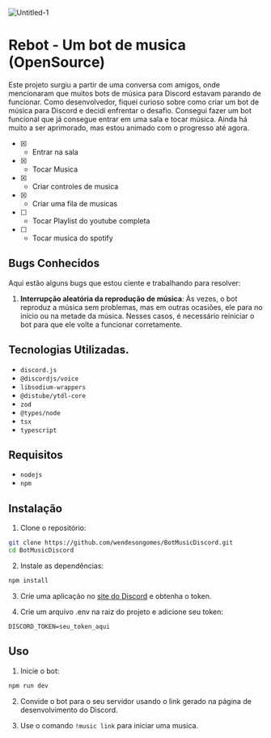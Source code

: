 ![Untitled-1](https://github.com/wendesongomes/rebot/assets/82889172/e1e9df27-8a14-454b-8b77-9127bb22ed13)

# Rebot - Um bot de musica (OpenSource)

Este projeto surgiu a partir de uma conversa com amigos, onde mencionaram que muitos bots de música para Discord estavam parando de funcionar. Como desenvolvedor, fiquei curioso sobre como criar um bot de música para Discord e decidi enfrentar o desafio. Consegui fazer um bot funcional que já consegue entrar em uma sala e tocar música. Ainda há muito a ser aprimorado, mas estou animado com o progresso até agora.

- [x]  - Entrar na sala
- [x]  - Tocar Musica
- [x]  - Criar controles de musica
- [x]  - Criar uma fila de musicas
- [ ]  - Tocar Playlist do youtube completa
- [ ]  - Tocar musica do spotify

## Bugs Conhecidos

Aqui estão alguns bugs que estou ciente e trabalhando para resolver:

1. **Interrupção aleatória da reprodução de música**: Às vezes, o bot reproduz a música sem problemas, mas em outras ocasiões, ele para no início ou na metade da música. Nesses casos, é necessário reiniciar o bot para que ele volte a funcionar corretamente.

## Tecnologias Utilizadas.

- `discord.js`
- `@discordjs/voice`
- `libsodium-wrappers`
- `@distube/ytdl-core`
- `zod`
- `@types/node`
- `tsx`
- `typescript`

## Requisitos

- `nodejs`
- `npm`

## Instalação

1. Clone o repositório:
```sh
git clone https://github.com/wendesongomes/BotMusicDiscord.git
cd BotMusicDiscord
```

2. Instale as dependências:
```sh
npm install
```

3. Crie uma aplicação no [site do Discord](https://discord.com/developers/applications) e obtenha o token.

4. Crie um arquivo .env na raiz do projeto e adicione seu token:
```
DISCORD_TOKEN=seu_token_aqui
```

## Uso

1. Inicie o bot:

```sh
npm run dev
```

2. Convide o bot para o seu servidor usando o link gerado na página de desenvolvimento do Discord.

3. Use o comando `!music link` para iniciar uma musica.

